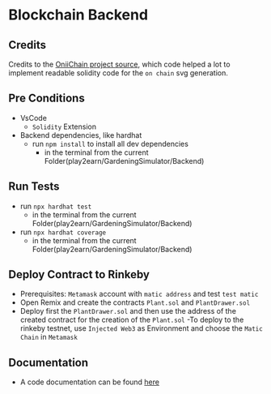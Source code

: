 # Blockchain Backend

## Credits
Credits to the [OniiChain project source](https://github.com/maximebrugel/OniiChain), which code helped a lot to implement readable solidity code for the `on chain` svg generation.

## Pre Conditions
- VsCode
    - `Solidity` Extension
- Backend dependencies, like hardhat
    - run `npm install` to install all dev dependencies
        - in the terminal from the current Folder(play2earn/GardeningSimulator/Backend)

## Run Tests
- run `npx hardhat test`
    - in the terminal from the current Folder(play2earn/GardeningSimulator/Backend)
- run `npx hardhat coverage`
    - in the terminal from the current Folder(play2earn/GardeningSimulator/Backend)

## Deploy Contract to Rinkeby
- Prerequisites: `Metamask` account with `matic address` and test `test matic`
- Open Remix and create the contracts `Plant.sol` and `PlantDrawer.sol`
- Deploy first the `PlantDrawer.sol` and then use the address of the created contract for the creation of the `Plant.sol`
    -To deploy to the rinkeby testnet, use `Injected Web3` as Environment and choose the `Matic Chain` in `Metamask`

## Documentation
- A code documentation can be found [here](./docs/index.md) 